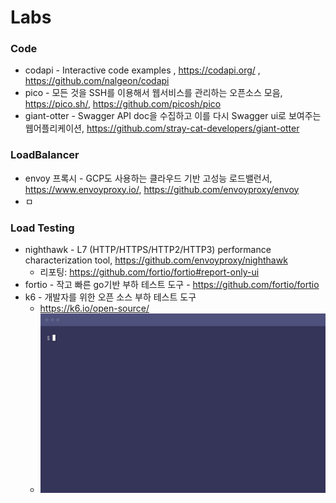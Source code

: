 Labs
====



### Code

* codapi - Interactive code examples , https://codapi.org/ , https://github.com/nalgeon/codapi
* pico - 모든 것을 SSH를 이용해서 웹서비스를 관리하는 오픈소스 모음, https://pico.sh/, https://github.com/picosh/pico
* giant-otter - Swagger API doc을 수집하고 이를 다시 Swagger ui로 보여주는 웹어플리케이션, https://github.com/stray-cat-developers/giant-otter

### LoadBalancer

*  envoy 프록시 - GCP도 사용하는 클라우드 기반 고성능 로드밸런서, https://www.envoyproxy.io/, https://github.com/envoyproxy/envoy
*  ㅁ

### Load Testing 

* nighthawk - L7 (HTTP/HTTPS/HTTP2/HTTP3) performance characterization tool, https://github.com/envoyproxy/nighthawk
  * 리포팅: https://github.com/fortio/fortio#report-only-ui
* fortio - 작고 빠른 go기반 부하 테스트 도구 - https://github.com/fortio/fortio
* k6 - 개발자를 위한 오픈 소스 부하 테스트 도구
  * https://k6.io/open-source/
  * ![k6](./grafana_k6/example_grafana_k6_run.gif)



